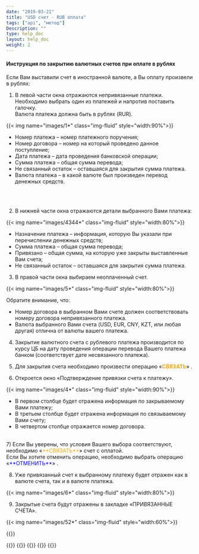 ```yaml
---
date: "2019-03-21"
title: "USD счет - RUB оплата"
tags: ["api", "метод"]
Description: ""
type: help_doc
layout: help_doc
weight: 2
---
```


#### Инструкция по закрытию валютных счетов при оплате в рублях 

Если Вам выставили счет в иностранной валюте, а Вы оплату произвели в рублях:

1) В левой части окна отражаются непривязанные платежи. Необходимо выбрать один из платежей и напротив поставить галочку.  <br/>
Валюта платежа должна быть в рублях (RUR).

{{< img name="images/1*" class="img-fluid" style="width:90%">}} <br/>

* Номер платежа – номер платежного поручения;
* Номер договора – номер на который проведено данное поступление;
* Дата платежа – дата проведения банковской операции;
* Сумма платежа – общая сумма перевода;
* Не связанный остаток – оставшаяся для закрытия сумма платежа.  
* Валюта платежа – в какой валюте был произведен перевод денежных средств.
<br/>
<br/>

2) В нижней части окна отражаются детали выбранного Вами платежа: 

{{< img name="images/4344*" class="img-fluid" style="width:80%">}} <br/>

* Назначение платежа – информация, которую Вы указали при перечислении денежных средств;
* Сумма платежа – общая сумма перевода;
* Привязано – общая сумма, на которую уже закрыты выставленные Вам счета;
* Не связанный остаток – оставшаяся для закрытия сумма платежа.  

3) В правой части окна выбираем неоплаченный счет. 

{{< img name="images/5*" class="img-fluid" style="width:80%">}} <br/>

Обратите внимание, что:

* Номер договора в выбранном Вами счете должен соответствовать номеру договора непривязанного платежа.
* Валюта выбранного Вами счета (USD, EUR, CNY, KZT, или любая другая) отлична от валюты вашего платежа. 

4) Закрытие валютного счета с рублевого платежа производится по курсу ЦБ на дату проведения операции перевода Вашего платежа банком (соответствует дате несвязанного платежа).

5) Для закрытия счета необходимо произвести операцию «<span style="color:orange">**СВЯЗАТЬ**</span>» .

6) Откроется окно «Подтверждение привязки счета к платежу».  

{{< img name="images/4*" class="img-fluid" style="width:90%">}} 

* В первом столбце будет отражена информация по закрываемому Вами платежу;
* В третьем столбце будет отражена информация по связываемому Вами счету;
* В четвертом столбце отражается номер договора.

<br/>
7) Если Вы уверены, что условия Вашего выбора соответствуют, необходимо «<span style="color:orange">**СВЯЗАТЬ**</span>» счет с оплатой. <br/>
Если Вы хотите отменить операцию, необходимо выбрать операцию «<span style="color:blue">**ОТМЕНИТЬ**</span>» .

8) Уже привязанный счет к выбранному платежу будет отражен как в валюте счета, так и в валюте платежа. 

{{< img name="images/6*" class="img-fluid" style="width:80%">}} 
<br/>

9) Закрытые счета будут отражены в закладке «ПРИВЯЗАННЫЕ СЧЕТА».

{{< img name="images/52*" class="img-fluid" style="width:60%">}} 

{{<isHelpful>}}

{{<seeAlso>}}
    {{<seeAlsoItem link="/payments_and_invoices/instruction_of_binding/rouble-rouble/" text="Закрытие рублевых счетов при оплате в рублях">}}
    {{<seeAlsoItem link="/payments_and_invoices/instruction_of_binding/usd-usd/" text="Закрытие валютных счетов при оплате в валюте">}}
    {{<seeAlsoItem link="/payments_and_invoices/instruction_of_binding/sample_letter/" text="Образцы писем">}}
{{</seeAlso>}}